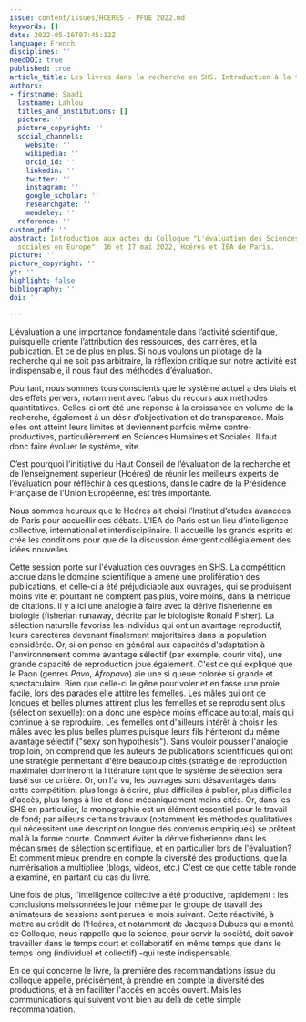 ```yaml
---
issue: content/issues/HCERES - PFUE 2022.md
keywords: []
date: 2022-05-16T07:45:12Z
language: French
disciplines: ''
needDOI: true
published: true
article_title: Les livres dans la recherche en SHS. Introduction à la table ronde
authors:
- firstname: Saadi
  lastname: Lahlou
  titles_and_institutions: []
  picture: ''
  picture_copyright: ''
  social_channels:
    website: ''
    wikipedia: ''
    orcid_id: ''
    linkedin: ''
    twitter: ''
    instagram: ''
    google_scholar: ''
    researchgate: ''
    mendeley: ''
  reference: ''
custom_pdf: ''
abstract: Introduction aux actes du Colloque "L'évaluation des Sciences humaines et
  sociales en Europe"  16 et 17 mai 2022, Hcéres et IEA de Paris.
picture: ''
picture_copyright: ''
yt: ''
highlight: false
bibliography: ''
doi: ''

---
```

L’évaluation a une importance fondamentale dans l’activité scientifique, puisqu’elle oriente l’attribution des ressources, des carrières, et la publication. Et ce de plus en plus. Si nous voulons un pilotage de la recherche qui ne soit pas arbitraire, la réflexion critique sur notre activité est indispensable, il nous faut des méthodes d’évaluation.

Pourtant, nous sommes tous conscients que le système actuel a des biais et des effets pervers, notamment avec l’abus du recours aux méthodes quantitatives. Celles-ci ont été une réponse à la croissance en volume de la recherche, également à un désir d’objectivation et de transparence. Mais elles ont atteint leurs limites et deviennent parfois même contre-productives, particulièrement en Sciences Humaines et Sociales. Il faut donc faire évoluer le système, vite.

C’est pourquoi l’initiative du Haut Conseil de l’évaluation de la recherche et de l’enseignement supérieur (Hcéres) de réunir les meilleurs experts de l’évaluation pour réfléchir à ces questions, dans le cadre de la Présidence Française de l’Union Européenne, est très importante.

Nous sommes heureux que le Hcéres ait choisi l’Institut d’études avancées de Paris pour accueillir ces débats. L’IEA de Paris est un lieu d’intelligence collective, international et interdisciplinaire. Il accueille les grands esprits et crée les conditions pour que de la discussion émergent collégialement des idées nouvelles.

Cette session porte sur l'évaluation des ouvrages en SHS. La compétition accrue dans le domaine scientifique a amené une prolifération des publications, et celle-ci a été préjudiciable aux ouvrages, qui se produisent moins vite et pourtant ne comptent pas plus, voire moins, dans la métrique de citations. Il y a ici une analogie à faire avec la dérive fisherienne en biologie (fisherian runaway, décrite par le biologiste Ronald Fisher). La sélection naturelle favorise les individus qui ont un avantage reproductif, leurs caractères devenant finalement majoritaires dans la population considérée. Or, si on pense en général aux capacités d'adaptation à l'environnement comme avantage sélectif  (par exemple, courir vite), une grande capacité de reproduction joue également. C'est ce qui explique que le Paon (genres _Pavo_, _Afropavo_) aie une si queue colorée si grande et spectaculaire. Bien que celle-ci le gêne pour voler et en fasse une proie facile, lors des parades elle attitre les femelles. Les mâles qui ont de longues et belles plumes attirent plus les femelles et se reproduisent plus (sélection sexuelle): on a donc une espèce moins efficace au total, mais qui continue à se reproduire. Les femelles ont d'ailleurs intérêt à choisir les mâles avec les plus belles plumes puisque leurs fils hériteront du même avantage sélectif ("sexy son hypothesis"). Sans vouloir pousser l'analogie trop loin, on comprend que les auteurs de publications scientifiques qui ont une stratégie permettant d'être beaucoup cités (stratégie de reproduction maximale) domineront la littérature tant que le système de sélection sera basé sur ce critère. Or, on l'a vu, les ouvrages sont désavantagés dans cette compétition: plus longs à écrire, plus difficiles à publier, plus difficiles d'accès, plus longs à lire et donc mécaniquement moins cités. Or, dans les SHS en particulier, la monographie est un élément essentiel pour le travail de fond; par ailleurs certains travaux (notamment les méthodes qualitatives qui nécessitent une description longue des contenus empiriques) se prêtent mal à la forme courte. Comment éviter la dérive fisherienne dans les mécanismes de sélection scientifique, et en particulier lors de l'évaluation? Et comment mieux prendre en compte la diversité des productions, que la numérisation a multipliée (blogs, vidéos, etc.) C'est ce que cette table ronde a examiné, en partant du cas du livre.

Une fois de plus, l’intelligence collective a été productive, rapidement : les conclusions moissonnées le jour même par le groupe de travail des animateurs de sessions sont parues le mois suivant. Cette réactivité, à mettre au crédit de l’Hcéres, et notamment de Jacques Dubucs qui a monté ce Colloque, nous rappelle que la science, pour servir la société, doit savoir travailler dans le temps court et collaboratif en même temps que dans le temps long (individuel et collectif) -qui reste indispensable.

En ce qui concerne le livre, la première des recommandations issue du colloque appelle, précisément, à prendre en compte la diversité des productions, et à en faciliter l'accès en accès ouvert. Mais les communications qui suivent vont bien au delà de cette simple recommandation.
